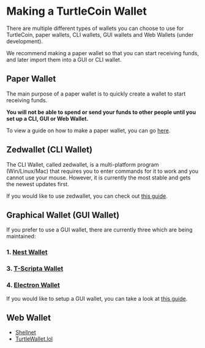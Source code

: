 # Making a TurtleCoin Wallet

There are multiple different types of wallets you can choose to use for TurtleCoin, paper wallets, CLI wallets, GUI wallets and Web Wallets (under development).

We recommend making a paper wallet so that you can start receiving funds, and later import them into a GUI or CLI wallet.

## Paper Wallet

The main purpose of a paper wallet is to quickly create a wallet to start receiving funds.

**You will not be able to spend or send your funds to other people until you set up a CLI, GUI or Web Wallet.**

To view a guide on how to make a paper wallet, you can go [here](Making-a-paper-wallet).

## Zedwallet (CLI Wallet)

The CLI Wallet, called zedwallet, is a multi-platform program (Win/Linux/Mac) that requires you to enter commands for it to work and you cannot use your mouse. However, it is currently the most stable and gets the newest updates first.

If you would like to use zedwallet, you can check out [this guide](Using-zedwallet).

## Graphical Wallet (GUI Wallet)

If you prefer to use a GUI wallet, there are currently three which are being maintained:

### 1. [Nest Wallet](https://github.com/turtlecoin/turtle-wallet-go)
### 3. [T-Scripta Wallet](https://github.com/turtlecoin/turtle-wallet-tscripta)
### 4. [Electron Wallet](https://github.com/turtlecoin/turtle-wallet-electron)

If you would like to setup a GUI wallet, you can take a look at [this guide](Making-a-GUI-Wallet).

## Web Wallet

- [Shellnet](https://shellnet.pw)
- [TurtleWallet.lol](https://turtlewallet.lol)